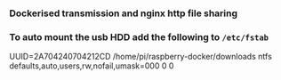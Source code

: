 ### Dockerised transmission and nginx http file sharing

### To auto mount the usb HDD add the following to `/etc/fstab` 

UUID=2A704240704212CD /home/pi/raspberry-docker/downloads ntfs defaults,auto,users,rw,nofail,umask=000 0 0
